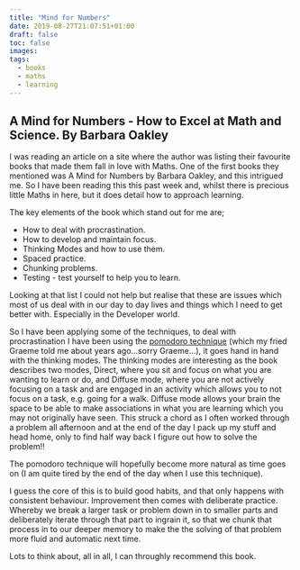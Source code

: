 ```yaml
---
title: "Mind for Numbers"
date: 2019-08-27T21:07:51+01:00
draft: false
toc: false
images:
tags:
  - books
  - maths
  - learning
---
```


## A Mind for Numbers - How to Excel at Math and Science. By Barbara Oakley

I was reading an article on a site where the author was listing their favourite books that made them fall in love with Maths. One of the first books they mentioned was A Mind for Numbers by Barbara Oakley, and this intrigued me. So I have been reading this this past week and, whilst there is precious little Maths in here, but it does detail how to approach learning.

The key elements of the book which stand out for me are;

* How to deal with procrastination.
* How to develop and maintain focus.
* Thinking Modes and how to use them.
* Spaced practice.
* Chunking problems.
* Testing - test yourself to help you to learn.

Looking at that list I could not help but realise that these are issues which most of us deal with in our day to day lives and things which I need to get better with. Especially in the Developer world.

So I have been applying some of the techniques, to deal with procrastination I have been using the [pomodoro technique](https://francescocirillo.com/pages/pomodoro-technique) (which my fried Graeme told me about years ago...sorry Graeme...), it goes hand in hand with the thinking modes. The thinking modes are interesting as the book describes two modes, Direct, where you sit and focus on what you are wanting to learn or do, and Diffuse mode, where you are not actively focusing on a task and are engaged in an activity which allows you to not focus on a task, e.g. going for a walk. Diffuse mode allows your brain the space to be able to make associations in what you are learning which you may not originally have seen. This struck a chord as I often worked through a problem all afternoon and at the end of the day I pack up my stuff and head home, only to find half way back I figure out how to solve the problem!!

The pomodoro technique will hopefully become more natural as time goes on (I am quite tired by the end of the day when I use this technique).

I guess the core of this is to build good habits, and that only happens with consistent behaviour. Improvement then comes with deliberate practice. Whereby we break a larger task or problem down in to smaller parts and deliberately iterate through that part to ingrain it, so that we chunk that process in to our deeper memory to make the the solving of that problem more fluid and automatic next time.

Lots to think about, all in all, I can throughly recommend this book.
